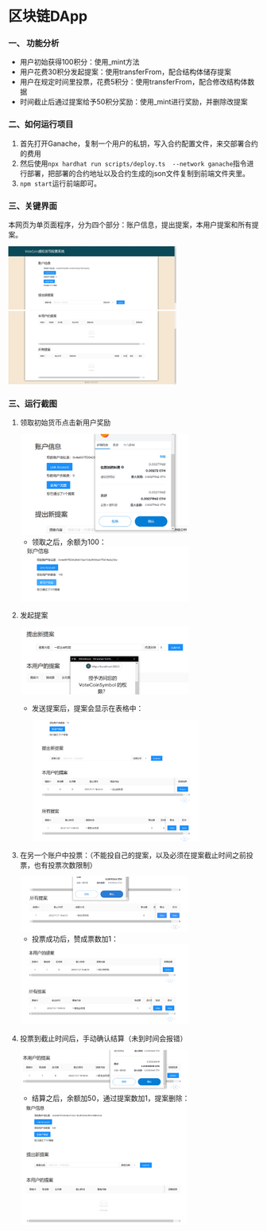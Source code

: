 # 区块链DApp

### 一、 功能分析

+ 用户初始获得100积分：使用_mint方法
+ 用户花费30积分发起提案：使用transferFrom，配合结构体储存提案
+ 用户在规定时间里投票，花费5积分：使用transferFrom，配合修改结构体数据
+ 时间截止后通过提案给予50积分奖励：使用_mint进行奖励，并删除改提案

### 二、如何运行项目

1.  首先打开Ganache，复制一个用户的私钥，写入合约配置文件，来交部署合约的费用
2. 然后使用`npx hardhat run scripts/deploy.ts  --network ganache`指令进行部署，把部署的合约地址以及合约生成的json文件复制到前端文件夹里。
3. `npm start`运行前端即可。

### 三、关键界面

 本网页为单页面程序，分为四个部分：账户信息，提出提案，本用户提案和所有提案。

 <img src="screenshot\1.png" style="zoom: 33%;" />

 <img src="screenshot\2.png" style="zoom: 33%;" />

### 三、运行截图

1. 领取初始货币点击新用户奖励

   <img src="screenshot\3.png" style="zoom: 33%;" />

   - 领取之后，余额为100：

   <img src="screenshot\4.png" style="zoom: 33%;" />

2. 发起提案

   <img src="screenshot\5.png" style="zoom:33%;" />

   - 发送提案后，提案会显示在表格中：

     <img src="screenshot\6.png" style="zoom:33%;" />

3. 在另一个账户中投票：（不能投自己的提案，以及必须在提案截止时间之前投票，也有投票次数限制）

   <img src="screenshot\7.png" style="zoom:33%;" />

   - 投票成功后，赞成票数加1：

   <img src="screenshot\image-20221107104727821.png" alt="image-20221107104727821" style="zoom: 33%;" />

4. 投票到截止时间后，手动确认结算（未到时间会报错）

   <img src="screenshot\8.png" style="zoom:33%;" />

   - 结算之后，余额加50，通过提案数加1，提案删除：

   <img src="screenshot\9.png" style="zoom:33%;" />

   
